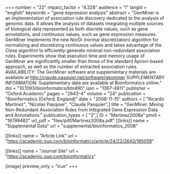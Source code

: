 +++
number = "22"
impact_factor = "4.328"
audience = "I"
langid = "english"
keywords = "gene expression analysis"
abstract = "GenMiner is an implementation of association rule discovery dedicated to the analysis of genomic data. It allows the analysis of datasets integrating multiple sources of biological data represented as both discrete values, such as gene annotations, and continuous values, such as gene expression measures. GenMiner implements the new NorDi (normal discretization) algorithm for normalizing and discretizing continuous values and takes advantage of the Close algorithm to efficiently generate minimal non-redundant association rules. Experiments show that execution time and memory usage of GenMiner are significantly smaller than those of the standard Apriori-based approach, as well as the number of extracted association rules. AVAILABILITY: The GenMiner software and supplementary materials are available at http://claude.pasquier.net/software/genminer SUPPLEMENTARY INFORMATION: Supplementary data are available at Bioinformatics online."
doi = "10.1093/bioinformatics/btn490"
issn = "1367-4811"
publisher = "Oxford Academic"
pages = "2643–4"
volume = "24"
publication = "Bioinformatics (Oxford, England)"
date = "2008-11-15"
authors = [ "Ricardo Martinez", "Nicolas Pasquier", "Claude Pasquier",]
title = "GenMiner: Mining Non-Redundant Association Rules from Integrated Gene Expression Data and Annotations."
publication_types = [ "2",]
ID = "Martinez2008a"
pmid = "18799482"
url_pdf = "files/pdf/Martinez2008a.pdf"
[[links]]
name = "Supplemental Data"
url = "supplemental/bioinformatics_2008"

[[links]]
name = "Article Link"
url = "https://academic.oup.com/bioinformatics/article/24/22/2643/185059"

[[links]]
name = "Journal Site"
url = "https://academic.oup.com/bioinformatics"

[image]
preview_only = "true"
+++
